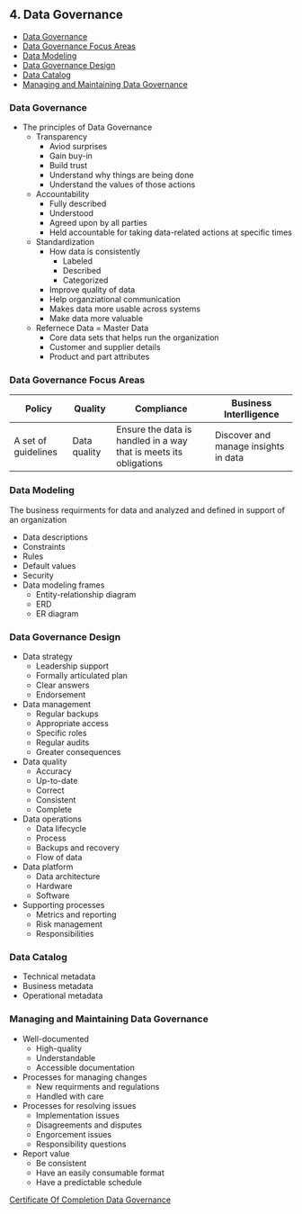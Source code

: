 ## 4. Data Governance
- [Data Governance](#data-governance)
- [Data Governance Focus Areas](#data-governance-focus-areas)
- [Data Modeling](#data-modeling)
- [Data Governance Design](#data-governance-design)
- [Data Catalog](#data-catalog)
- [Managing and Maintaining Data Governance](#managing-and-maintaining-data-governance)

### Data Governance
- The principles of Data Governance 
	- Transparency
		-  Aviod surprises
		-  Gain buy-in
		- Build trust
		- Understand why things are being done
		- Understand the values of those actions 
	- Accountability
		- Fully described 
		- Understood
		- Agreed upon by all parties 
		- Held accountable for taking data-related actions at specific times 
	- Standardization 
		- How data is consistently 
			- Labeled
			- Described 
			- Categorized 
		- Improve quality of data
		- Help organziational communication
		- Makes data more usable across systems 
		- Make data more valuable 
	- Refernece Data = Master Data
		- Core data sets that helps run the organization
		- Customer and supplier details 
		- Product and part attributes 

### Data Governance Focus Areas 

Policy|Quality|Compliance|Business Interlligence
---|---|---|---|
A set of guidelines | Data quality| Ensure the data is handled in a way that is meets its obligations| Discover and manage insights in data

### Data Modeling 
The business requirments for data and analyzed and defined in support of an organization 
- Data descriptions
- Constraints
- Rules 
- Default values
- Security 
- Data modeling frames
	- Entity-relationship diagram
	- ERD
	- ER diagram

### Data Governance Design 
- Data strategy 
	- Leadership support 
	- Formally articulated plan
	- Clear answers 
	- Endorsement 
- Data management 
	- Regular backups 
	- Appropriate access
	- Specific roles
	- Regular audits
	- Greater consequences
- Data quality 
	- Accuracy 
	- Up-to-date
	- Correct 
	- Consistent
	- Complete 
- Data operations
	- Data lifecycle
	- Process
	- Backups and recovery
	- Flow of data
- Data platform 
	- Data architecture
	- Hardware
	- Software
- Supporting processes
	- Metrics and reporting
	- Risk management 
	- Responsibilities 

### Data Catalog 
- Technical metadata
- Business metadata
- Operational metadata

### Managing and Maintaining Data Governance
- Well-documented 
	- High-quality 
	- Understandable
	- Accessible documentation 
- Processes for managing changes
	- New requirments and regulations 
	- Handled with care
- Processes for resolving issues
	- Implementation issues
	- Disagreements and disputes
	- Engorcement issues
	- Responsibility questions 
- Report value
	- Be consistent
	- Have an easily consumable format
	- Have a predictable schedule 

[Certificate Of Completion Data Governance](https://github.com/wtbrissy/Linkedin_learning/blob/main/Certificates/Certificate%20Of%20Completion%20Learning%20Data%20Governance.pdf)